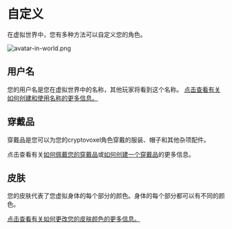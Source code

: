 # 自定义

在虚拟世界中，您有多种方法可以自定义您的角色。

![avatar-in-world.png](https://wiki.cryptovoxels.com/avatar-in-world.png)

## 用户名
您的用户名是您在虚拟世界中的名称，其他玩家将看到这个名称。
[点击查看有关如何创建和使用名称的更多信息。](https://wiki.cryptovoxels.com/Player_customization/Username)

## 穿戴品
穿戴品是您可以为您的cryptovoxel角色穿戴的服装、帽子和其他杂项配件。

点击查看有关[如何佩戴您的穿戴品](https://wiki.cryptovoxels.com/Player_customization/Costume_tab)或[如何创建一个穿戴品](https://wiki.cryptovoxels.com/Player_customization/Create_a_wearable)的更多信息。

## 皮肤
您的皮肤代表了您虚拟身体的每个部分的颜色。身体的每个部分都可以有不同的颜色。

[点击查看有关如何更改您的皮肤颜色的更多信息。](https://wiki.cryptovoxels.com/Player_customization/Avatar_skin)